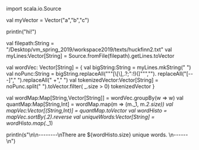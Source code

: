 import scala.io.Source

val myVector = Vector("a","b","c")

println("hi!")

val filepath:String = "/Desktop/vm_spring_2019/workspace2019/texts/huckfinn2.txt"
val myLines:Vector[String] = Source.fromFile(filepath).getLines.toVector

val wordVec: Vector[String] = {
  val bigString:String = myLines.mkString(" ")
  val noPunc:String = bigString.replaceAll("""[\\[\\],.?;":!)(]""","").
    replaceAll("[---]"," ").replaceAll(" +"," ")
  val tokenizedVector:Vector[String] = noPunc.split(" ").toVector.filter( _.size > 0)
  tokenizedVector
}

  val wordMap:Map[String,Vector[String]] = wordVec.groupBy(w => w)
  val quantMap:Map[String,Int] = wordMap.map(m => (m._1, m._2.size))
  val mapVec:Vector[(String,Int)] = quantMap.toVector
  val wordHisto = mapVec.sortBy(_._2).reverse
  val uniqueWords:Vector[String] = wordHisto.map(_._1)

  println(s"\n\n--------\nThere are ${wordHisto.size} unique words. \n------\n")
